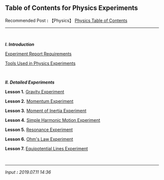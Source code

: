 ## **Table of Contents for Physics Experiments**

Recommended Post **:** 【Physics】 [Physics Table of Contents](https://jb243.github.io/pages/725)

---

<br>

_**Ⅰ. Introduction**_

[Experiment Report Requirements](https://jb243.github.io/pages/1575)

[Tools Used in Physics Experiments](https://jb243.github.io/pages/313)

<br>

_**Ⅱ. Detailed Experiments**_

**Lesson 1.** [Gravity Experiment](https://jb243.github.io/pages/1642)

**Lesson 2.** [Momentum Experiment](https://jb243.github.io/pages/1643)

**Lesson 3.** [Moment of Inertia Experiment](https://jb243.github.io/pages/1644)

**Lesson 4.** [Simple Harmonic Motion Experiment](https://jb243.github.io/pages/1645)

**Lesson 5.** [Resonance Experiment](https://jb243.github.io/pages/1646)

**Lesson 6.** [Ohm's Law Experiment](https://jb243.github.io/pages/1647)

**Lesson 7.** [Equipotential Lines Experiment](https://jb243.github.io/pages/1648)

<br>

---

_Input **:** 2019.07.11 14:36_
